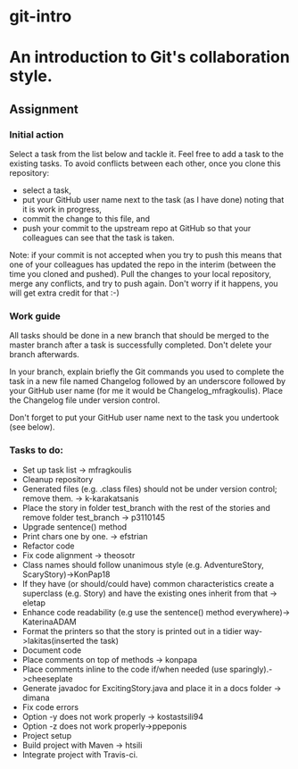 git-intro
=========

# An introduction to Git's collaboration style.

## Assignment

### Initial action

Select a task from the list below and tackle it.
Feel free to add a task to the existing tasks.
To avoid conflicts between each other, once you clone
this repository:
* select a task,
* put your GitHub user name next to the task (as I have done)
  noting that it is work in progress,
* commit the change to this file, and
* push your commit to the upstream repo at GitHub so that
  your colleagues can see that the task is taken.

Note: if your commit is not accepted when you try to push
this means that one of your colleagues has updated the repo
in the interim (between the time you cloned and pushed).
Pull the changes to your local repository, merge any conflicts,
and try to push again.
Don't worry if it happens, you will get extra credit for that :-)

### Work guide

All tasks should be done in a new branch that
should be merged to the master branch after 
a task is successfully completed.
Don't delete your branch afterwards.

In your branch, explain briefly the Git commands you used to complete the task
in a new file named Changelog followed by an underscore followed by your GitHub
user name (for me it would be Changelog_mfragkoulis).
Place the Changelog file under version control.

Don't forget to put your GitHub user name next to the task
you undertook (see below).

### Tasks to do:

* Set up task list -> mfragkoulis
* Cleanup repository
 * Generated files (e.g. .class files) should not be under version
   control; remove them. -> k-karakatsanis
* Place the story in folder test_branch with the rest of the stories
   and remove folder test_branch -> p3110145
* Upgrade sentence() method
 * Print chars one by one. -> efstrian
* Refactor code
 * Fix code alignment -> theosotr
 * Class names should follow unanimous style (e.g. AdventureStory, ScaryStory)->KonPap18
 * If they have (or should/could have) common characteristics create a superclass
   (e.g. Story) and have the existing ones inherit from that -> eletap
 * Enhance code readability (e.g use the sentence() method everywhere)-> KaterinaADAM
 * Format the printers so that the story is printed out in a tidier way->lakitas(inserted the task)
* Document code
 * Place comments on top of methods -> konpapa
 * Place comments inline to the code if/when needed (use sparingly).->cheeseplate
* Generate javadoc for ExcitingStory.java and place it in a docs folder -> dimana 
* Fix code errors
 * Option -y does not work properly -> kostastsili94
 * Option -z does not work properly->ppeponis
* Project setup
 * Build project with Maven -> htsili
 * Integrate project with Travis-ci.